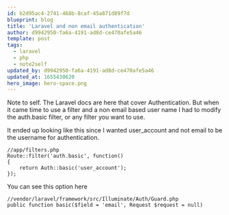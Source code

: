 ```yaml
---
id: b2d95ac4-2741-468b-8caf-45a871d89f7d
blueprint: blog
title: 'Laravel and non email authentication'
author: d9942950-fa6a-4191-ad8d-ce470afe5a46
template: post
tags:
  - laravel
  - php
  - note2self
updated_by: d9942950-fa6a-4191-ad8d-ce470afe5a46
updated_at: 1655430620
hero_image: hero-space.png
---
```

Note to self. The Laravel docs are here that cover Authentication. But when it came time to use a filter and a non email based user name I had to modify the auth.basic filter, or any filter you want to use.

It ended up looking like this since I wanted user_account and not email to be the username for authentication.

~~~
//app/filters.php
Route::filter('auth.basic', function()
{
    return Auth::basic('user_account');
});
~~~

You can see this option here

~~~
//vendor/laravel/framework/src/Illuminate/Auth/Guard.php
public function basic($field = 'email', Request $request = null)
~~~